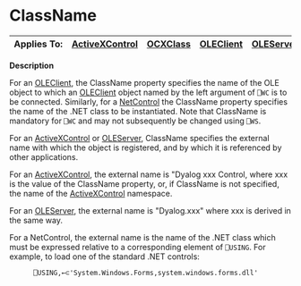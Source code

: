 




<h1 class="heading"><span class="name">ClassName</span></h1>

| Applies To: | [ActiveXControl](./activexcontrol.md) | [OCXClass](./ocxclass.md) | [OLEClient](./oleclient.md) | [OLEServer](./oleserver.md) |
| --- | --- | --- | --- | ---  |


**Description**


For an [OLEClient](./oleclient.md), the ClassName property specifies the name of the OLE object to which an [OLEClient](./oleclient.md) object named by the left argument of `⎕WC` is to be connected.
Similarly, for a [NetControl](../Objects/NetControl.htm) the ClassName property specifies the name of the .NET class to be instantiated.
Note that ClassName is mandatory for `⎕WC` and may not subsequently be changed using `⎕WS`.


For an [ActiveXControl](./activexcontrol.md) or [OLEServer](./oleserver.md), ClassName specifies the external name with which the object is registered, and by which it is referenced by other applications.


For an [ActiveXControl](./activexcontrol.md), the external name is  "Dyalog xxx Control, where xxx is the value of the ClassName property, or, if ClassName is not specified, the name of the [ActiveXControl](./activexcontrol.md) namespace.


For an [OLEServer](./oleserver.md), the external name is "Dyalog.xxx" where xxx is derived in the same way.


For a NetControl, the external name is the name of the .NET class which must be expressed relative to a corresponding element of `⎕USING`.
For example, to load one of the standard .NET controls:
```apl
      ⎕USING,←⊂'System.Windows.Forms,system.windows.forms.dll'
```



